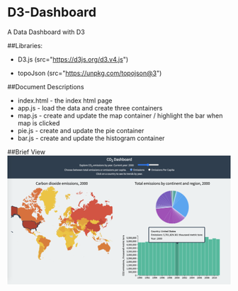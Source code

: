 # D3-Dashboard
A Data Dashboard with D3

##Libraries:
* D3.js  (src="https://d3js.org/d3.v4.js")

* topoJson  (src="https://unpkg.com/topojson@3")

##Document Descriptions
* index.html - the index html page
* app.js - load the data and create three containers
* map.js - create and update the map container / highlight the bar when map is clicked
* pie.js - create and update the pie container
* bar.js - create and update the histogram container

##Brief View
![view](data/view.png)

